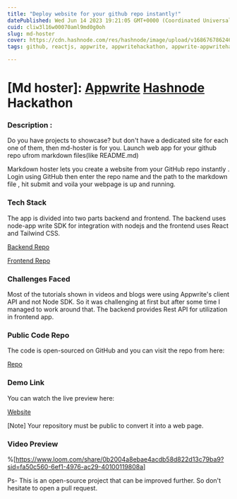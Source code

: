 ```yaml
---
title: "Deploy website for your github repo instantly!"
datePublished: Wed Jun 14 2023 19:21:05 GMT+0000 (Coordinated Universal Time)
cuid: cliw3l16w00070aml9md0g0oh
slug: md-hoster
cover: https://cdn.hashnode.com/res/hashnode/image/upload/v1686767862463/f9d89d35-5b4a-488c-a5c2-c62e74b65ab6.png
tags: github, reactjs, appwrite, appwritehackathon, appwrite-appwritehackathon

---
```


# \[Md hoster\]: [Appwrite](https://appwrite.io) [Hashnode](https://hashnode.com) Hackathon

### Description :

Do you have projects to showcase? but don't have a dedicated site for each one of them, then md-hoster is for you. Launch web app for your github repo ufrom markdown files(like README.md)

Markdown hoster lets you create a website from your GitHub repo instantly . Login using GitHub then enter the repo name and the path to the markdown file , hit submit and voila your webpage is up and running.

### Tech Stack

The app is divided into two parts backend and frontend. The backend uses node-app write SDK for integration with nodejs and the frontend uses React and Tailwind CSS.

[Backend Repo](https://github.com/Kaku-g/mdhoster-backend/)

[Frontend Repo](https://github.com/Kaku-g/mdhoster-frontend)

### Challenges Faced

Most of the tutorials shown in videos and blogs were using Appwrite's client API and not Node SDK. So it was challenging at first but after some time I managed to work around that. The backend provides Rest API for utilization in frontend app.

### Public Code Repo

The code is open-sourced on GitHub and you can visit the repo from here:

[Repo](https://github.com/Kaku-g/md-hoster)

### Demo Link

You can watch the live preview here:

[Website](https://mdhoster-frontend.vercel.app/)

\[Note\] Your repository must be public to convert it into a web page.

### Video Preview

%[https://www.loom.com/share/0b2004a8ebae4acdb58d822d13c79ba9?sid=fa50c560-6ef1-4976-ac29-40100119808a] 

Ps- This is an open-source project that can be improved further. So don't hesitate to open a pull request.